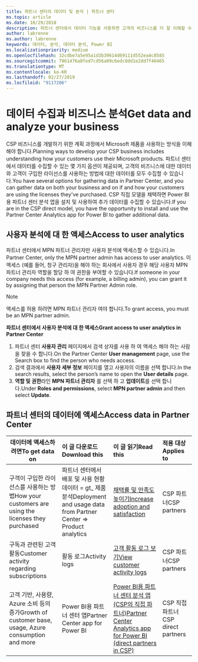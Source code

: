 ```yaml
---
title: 파트너 센터의 데이터 및 분석 | 파트너 센터
ms.topic: article
ms.date: 10/29/2018
description: 파트너 센터에서 데이터 기능을 사용하면 고객의 비즈니스를 더 잘 이해할 수 있습니다.
author: labrenne
ms.author: labrenne
keywords: 데이터, 분석, 데이터 분석, Power BI
ms.localizationpriority: medium
ms.openlocfilehash: 32cdbe7a5e95a1d3b39614d69111d552ea4c8585
ms.sourcegitcommit: 7961476a8fed7cd56a09c6edc8dd1e2dd7f46465
ms.translationtype: MT
ms.contentlocale: ko-KR
ms.lasthandoff: 02/27/2019
ms.locfileid: "9117206"
---
```

# <a name="get-data-and-analyze-your-business"></a><span data-ttu-id="ebaff-104">데이터 수집과 비즈니스 분석</span><span class="sxs-lookup"><span data-stu-id="ebaff-104">Get data and analyze your business</span></span> 

<span data-ttu-id="ebaff-105">CSP 비즈니스를 개발하기 위한 계획 과정에서 Microsoft 제품을 사용하는 방식을 이해해야 합니다.</span><span class="sxs-lookup"><span data-stu-id="ebaff-105">Planning ways to develop your CSP business includes understanding how your customers use their Microsoft products.</span></span> <span data-ttu-id="ebaff-106">파트너 센터에서 데이터를 수집할 수 있는 몇 가지 옵션이 제공되며, 고객의 비즈니스에 대한 데이터와 고객이 구입한 라이선스를 사용하는 방법에 대한 데이터를 모두 수집할 수 있습니다.</span><span class="sxs-lookup"><span data-stu-id="ebaff-106">You have several options for gathering data in Partner Center, and you can gather data on both your business and on if and how your customers are using the licenses they've purchased.</span></span> <span data-ttu-id="ebaff-107">CSP 직접 모델을 채택하면 Power BI용 파트너 센터 분석 앱을 설치 및 사용하여 추가 데이터를 수집할 수 있습니다.</span><span class="sxs-lookup"><span data-stu-id="ebaff-107">If you are in the CSP direct model, you have the opportunity to install and use the Partner Center Analytics app for Power BI to gather additional data.</span></span>

## <a name="access-to-user-analytics"></a><span data-ttu-id="ebaff-108">사용자 분석에 대 한 액세스</span><span class="sxs-lookup"><span data-stu-id="ebaff-108">Access to user analytics</span></span>

<span data-ttu-id="ebaff-109">파트너 센터에서 MPN 파트너 관리자만 사용자 분석에 액세스할 수 있습니다.</span><span class="sxs-lookup"><span data-stu-id="ebaff-109">In Partner Center, only the MPN partner admin has access to user analytics.</span></span> <span data-ttu-id="ebaff-110">이 액세스 (예를 들어, 청구 관리자)을 해야 하는 회사에서 사용자 경우 해당 사용자 MPN 파트너 관리자 역할을 할당 하 여 권한을 부여할 수 있습니다.</span><span class="sxs-lookup"><span data-stu-id="ebaff-110">If someone in your company needs this access (for example, a billing admin), you can grant it by assigning that person the MPN Partner Admin role.</span></span>

>[!NOTE] 
><span data-ttu-id="ebaff-111">액세스를 허용 하려면 MPN 파트너 관리자 여야 합니다.</span><span class="sxs-lookup"><span data-stu-id="ebaff-111">To grant access, you must be an MPN partner admin.</span></span>

**<span data-ttu-id="ebaff-112">파트너 센터에서 사용자 분석에 대 한 액세스</span><span class="sxs-lookup"><span data-stu-id="ebaff-112">Grant access to user analytics in Partner Center</span></span>** 

1.  <span data-ttu-id="ebaff-113">파트너 센터 **사용자 관리** 페이지에서 검색 상자를 사용 하 여 액세스 해야 하는 사람을 찾을 수 합니다.</span><span class="sxs-lookup"><span data-stu-id="ebaff-113">On the Partner Center **User management** page, use the Search box to find the person who needs access.</span></span>
2.  <span data-ttu-id="ebaff-114">검색 결과에서 **사용자 세부 정보** 페이지를 열고 사용자의 이름을 선택 합니다.</span><span class="sxs-lookup"><span data-stu-id="ebaff-114">In the search results, select the person’s name to open the **User details** page.</span></span>
3.  <span data-ttu-id="ebaff-115">**역할 및 권한**라인 **MPN 파트너 관리자** 를 선택 하 고 **업데이트**를 선택 합니다.</span><span class="sxs-lookup"><span data-stu-id="ebaff-115">Under **Roles and permissions**, select **MPN partner admin** and then select **Update**.</span></span>

 
## <a name="access-data-in-partner-center"></a><span data-ttu-id="ebaff-116">파트너 센터의 데이터에 액세스</span><span class="sxs-lookup"><span data-stu-id="ebaff-116">Access data in Partner Center</span></span>

|**<span data-ttu-id="ebaff-117">데이터에 액세스하려면</span><span class="sxs-lookup"><span data-stu-id="ebaff-117">To get data on</span></span>**   |**<span data-ttu-id="ebaff-118">이 글 다운로드</span><span class="sxs-lookup"><span data-stu-id="ebaff-118">Download this</span></span>**   |**<span data-ttu-id="ebaff-119">이 글 읽기</span><span class="sxs-lookup"><span data-stu-id="ebaff-119">Read this</span></span>**   | **<span data-ttu-id="ebaff-120">적용 대상</span><span class="sxs-lookup"><span data-stu-id="ebaff-120">Applies to</span></span>**    |
|---------------------|:-----------------------|:---------------|:--------------|
|<span data-ttu-id="ebaff-121">구객이 구입한 라이선스를 사용하는 방법</span><span class="sxs-lookup"><span data-stu-id="ebaff-121">How your customers are using the licenses they purchased</span></span>   |<span data-ttu-id="ebaff-122">파트너 센터에서 배포 및 사용 현황 데이터 = gt_ 제품 분석</span><span class="sxs-lookup"><span data-stu-id="ebaff-122">Deployment and usage data from Partner Center => Product analytics</span></span>   |[<span data-ttu-id="ebaff-123">채택률 및 만족도 높이기</span><span class="sxs-lookup"><span data-stu-id="ebaff-123">Increase adoption and satisfaction</span></span>](increasing-adoption-and-satisfaction.md)|<span data-ttu-id="ebaff-124">CSP 파트너</span><span class="sxs-lookup"><span data-stu-id="ebaff-124">CSP partners</span></span>|
|<span data-ttu-id="ebaff-125">구독과 관련된 고객 활동</span><span class="sxs-lookup"><span data-stu-id="ebaff-125">Customer activity regarding subscriptions</span></span>   |<span data-ttu-id="ebaff-126">활동 로그</span><span class="sxs-lookup"><span data-stu-id="ebaff-126">Activity logs</span></span>   |[<span data-ttu-id="ebaff-127">고객 활동 로그 보기</span><span class="sxs-lookup"><span data-stu-id="ebaff-127">View customer activity logs</span></span>](activity-logs.md)|<span data-ttu-id="ebaff-128">CSP 파트너</span><span class="sxs-lookup"><span data-stu-id="ebaff-128">CSP partners</span></span>   |
|<span data-ttu-id="ebaff-129">고객 기반, 사용량, Azure 소비 등의 증가</span><span class="sxs-lookup"><span data-stu-id="ebaff-129">Growth of customer base, usage, Azure consumption and more</span></span>   |<span data-ttu-id="ebaff-130">Power BI용 파트너 센터 앱</span><span class="sxs-lookup"><span data-stu-id="ebaff-130">Partner Center app for Power BI</span></span>   |[<span data-ttu-id="ebaff-131">Power BI용 파트너 센터 분석 앱(CSP의 직접 파트너)</span><span class="sxs-lookup"><span data-stu-id="ebaff-131">Partner Center Analytics app for Power BI (direct partners in CSP)</span></span>](power-bi-app-for-direct-partners.md)|<span data-ttu-id="ebaff-132">CSP 직접 파트너</span><span class="sxs-lookup"><span data-stu-id="ebaff-132">CSP direct partners</span></span>|






